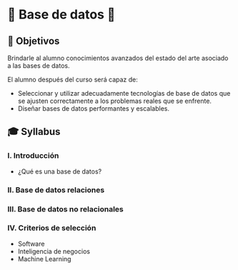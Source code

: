 # 💾 Base de datos 💾

## :bookmark: Objetivos

Brindarle al alumno conocimientos avanzados del estado del arte asociado a las bases de datos.

El alumno después del curso será capaz de:

- Seleccionar y utilizar adecuadamente tecnologías de base de datos que se ajusten correctamente a los problemas reales que se enfrente.
- Diseñar bases de datos performantes y escalables.

## :mortar_board: Syllabus

### I. Introducción

- ¿Qué es una base de datos?

### II. Base de datos relaciones

### III. Base de datos no relacionales

### IV. Criterios de selección

- Software
- Inteligencia de negocios
- Machine Learning
